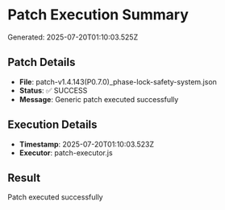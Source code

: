 # Patch Execution Summary
Generated: 2025-07-20T01:10:03.525Z

## Patch Details
- **File**: patch-v1.4.143(P0.7.0)_phase-lock-safety-system.json
- **Status**: ✅ SUCCESS
- **Message**: Generic patch executed successfully

## Execution Details
- **Timestamp**: 2025-07-20T01:10:03.523Z
- **Executor**: patch-executor.js

## Result
Patch executed successfully
